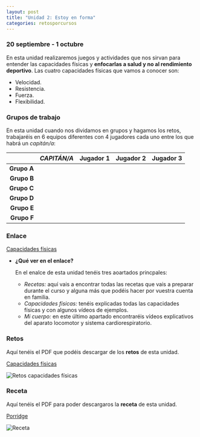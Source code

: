```yaml
---
layout: post
title: "Unidad 2: Estoy en forma"
categories: retosporcursos
---
```


### **20 septiembre - 1 octubre**

En esta unidad realizaremos juegos y actividades que nos sirvan para entender las capacidades físicas y **enfocarlas a salud y no al rendimiento deportivo**. Las cuatro capacidades físicas que vamos a conocer son:
* Velocidad.
* Resistencia.
* Fuerza.
* Flexibilidad.

### **Grupos de trabajo**

En esta unidad cuando nos dividamos en grupos y hagamos los retos, trabajaréis en 6 equipos diferentes con 4 jugadores cada uno entre los que habrá un *capitán/a*:

|      |*CAPITÁN/A*|Jugador 1|Jugador 2|Jugador 3|
|-----:|-----:|-----:|-----:|-----:|
|**Grupo A**|      |      |      |      |
|**Grupo B**|      |      |      |      |
|**Grupo C**|      |      |      |      |
|**Grupo D**|      |      |      |      |
|**Grupo E**|      |      |      |      |
|**Grupo F**|      |      |      |      |

### **Enlace** 

[Capacidades físicas](https://danieledufis.github.io/conozcomicuerpo/conozcomicuerpo)

* **¿Qué ver en el enlace?**

  En el enalce de esta unidad tenéis tres aoartados princpales:
  * *Recetas:* aquí vais a encontrar todas las recetas que vais a preparar durante el curso y alguna más que podéis hacer por vuestra cuenta en familia.
  * *Capacidades físicas:* tenéis explicadas todas las capacidades físicas y con algunos vídeos de ejemplos.
  * *Mi cuerpo:* en este último apartado encontraréis vídeos explicativos del aparato locomotor y sistema cardiorespiratorio.

### **Retos** 

Aquí tenéis el PDF que podéis descargar de los **retos** de esta unidad.

[Capacidades físicas](https://danieledufis.github.io/pdfs/Cap.f%C3%ADsica-retos-4.pdf)

![Retos capacidades físicas](https://danieledufis.github.io/images_text/Cap.f%C3%ADsica-retos-4_page-0001.jpg)

### **Receta** 

Aquí tenéis el PDF para poder descargaros la **receta** de esta unidad.

[Porridge](https://danieledufis.github.io/pdfs/Receta-Porridge.pdf)

![Receta](https://danieledufis.github.io/images_text/Receta-Porridge_page-0001.jpg)


[Capacidades físicas]:../../pdfs/Cap.f%C3%ADsica-retos-4.pdf
[Porridge]:../../pdfs/Receta-Porridge.pdf
